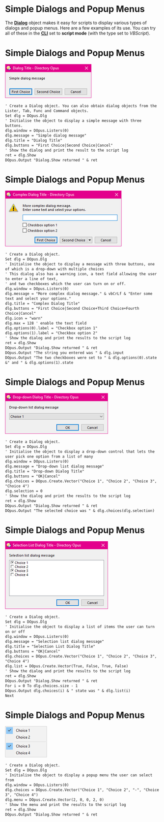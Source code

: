 # Simple Dialogs and Popup Menus

The **[Dialog](/Manual/reference/scripting_reference/scripting_objects/dialog.md)** object makes it easy for scripts to display various types of dialogs and popup menus. Here are a few examples of its use. You can try all of these in the **[CLI](/Manual/additional_functionality/cli.md)** set to **script mode** (with the type set to *VBScript*).

# Simple Dialogs and Popup Menus

![](/Manual/images/media/simple_message_dialog.png)

    ' Create a Dialog object. You can also obtain dialog objects from the Lister, Tab, Func and Command objects.
    Set dlg = DOpus.Dlg 
    ' Initialise the object to display a simple message with three buttons.
    dlg.window = DOpus.Listers(0)
    dlg.message = "Simple dialog message"
    dlg.title = "Dialog Title"
    dlg.buttons = "First Choice|Second Choice|Cancel"
    ' Show the dialog and print the result to the script log
    ret = dlg.Show
    DOpus.Output "Dialog.Show returned " & ret

# Simple Dialogs and Popup Menus

![](/Manual/images/media/complex_message_dialog.png)

    ' Create a Dialog object.
    Set dlg = DOpus.Dlg 
    ' Initialise the object to display a message with three buttons, one of which is a drop-down with multiple choices
    ' This dialog also has a warning icon, a text field allowing the user to enter a line of text,
    ' and two checkboxes which the user can turn on or off.
    dlg.window = DOpus.Listers(0)
    dlg.message = "More complex dialog message." & vbCrLf & "Enter some text and select your options."
    dlg.title = "Complex Dialog Title"
    dlg.buttons = "First Choice|Second Choice+Third Choice+Fourth Choice|Cancel"
    dlg.icon = "warn"
    dlg.max = 128 ' enable the text field
    dlg.options(0).label = "Checkbox option 1"
    dlg.options(1).label = "Checkbox option 2"
    ' Show the dialog and print the results to the script log
    ret = dlg.Show
    DOpus.Output "Dialog.Show returned " & ret
    DOpus.Output "The string you entered was " & dlg.input
    DOpus.Output "The two checkboxes were set to " & dlg.options(0).state &" and " & dlg.options(1).state

# Simple Dialogs and Popup Menus

![](/Manual/images/media/drop_down_dialog.png)

    ' Create a Dialog object.
    Set dlg = DOpus.Dlg 
    ' Initialise the object to display a drop-down control that lets the user pick one option from a list of many
    dlg.window = DOpus.Listers(0)
    dlg.message = "Drop-down list dialog message"
    dlg.title = "Drop-down Dialog Title"
    dlg.buttons = "OK|Cancel"
    dlg.choices = DOpus.Create.Vector("Choice 1", "Choice 2", "Choice 3", "Choice 4")
    dlg.selection = 0
    ' Show the dialog and print the results to the script log
    ret = dlg.Show
    DOpus.Output "Dialog.Show returned " & ret
    DOpus.Output "The selected choice was " & dlg.choices(dlg.selection)

# Simple Dialogs and Popup Menus

![](/Manual/images/media/selection_list_dialog.png)

    ' Create a Dialog object.
    Set dlg = DOpus.Dlg 
    ' Initialise the object to display a list of items the user can turn on or off
    dlg.window = DOpus.Listers(0)
    dlg.message = "Selection list dialog message"
    dlg.title = "Selection List Dialog Title"
    dlg.buttons = "OK|Cancel"
    dlg.choices = DOpus.Create.Vector("Choice 1", "Choice 2", "Choice 3", "Choice 4")
    dlg.list = DOpus.Create.Vector(True, False, True, False)
    ' Show the dialog and print the results to the script log
    ret = dlg.Show
    DOpus.Output "Dialog.Show returned " & ret
    For i = 0 To dlg.choices.size - 1
    DOpus.Output dlg.choices(i) & " state was " & dlg.list(i)
    Next

# Simple Dialogs and Popup Menus

![](/Manual/images/media/dialog_popup_menu.png)

    ' Create a Dialog object.
    Set dlg = DOpus.Dlg 
    ' Initialise the object to display a popup menu the user can select from
    dlg.window = DOpus.Listers(0)
    dlg.choices = DOpus.Create.Vector("Choice 1", "Choice 2", "-", "Choice 3", "Choice 4")
    dlg.menu = DOpus.Create.Vector(2, 0, 0, 2, 0)
    ' Show the menu and print the results to the script log
    ret = dlg.Show
    DOpus.Output "Dialog.Show returned " & ret

  
